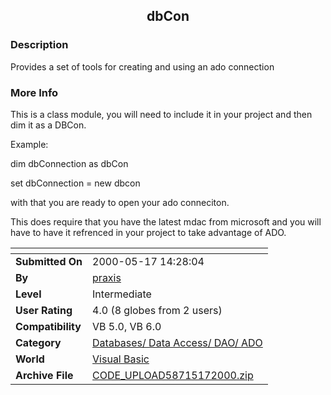 ﻿<div align="center">

## dbCon


</div>

### Description

Provides a set of tools for creating and using an ado connection
 
### More Info
 
This is a class module, you will need to include it in your project and then dim it as a DBCon.

Example:

dim dbConnection as dbCon

set dbConnection = new dbcon

with that you are ready to open your ado conneciton.

This does require that you have the latest mdac from microsoft and you will have to have it refrenced in your project to take advantage of ADO.


<span>             |<span>
---                |---
**Submitted On**   |2000-05-17 14:28:04
**By**             |[praxis](https://github.com/Planet-Source-Code/PSCIndex/blob/master/ByAuthor/praxis.md)
**Level**          |Intermediate
**User Rating**    |4.0 (8 globes from 2 users)
**Compatibility**  |VB 5\.0, VB 6\.0
**Category**       |[Databases/ Data Access/ DAO/ ADO](https://github.com/Planet-Source-Code/PSCIndex/blob/master/ByCategory/databases-data-access-dao-ado__1-6.md)
**World**          |[Visual Basic](https://github.com/Planet-Source-Code/PSCIndex/blob/master/ByWorld/visual-basic.md)
**Archive File**   |[CODE\_UPLOAD58715172000\.zip](https://github.com/Planet-Source-Code/praxis-dbcon__1-8161/archive/master.zip)








